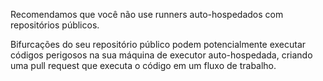 Recomendamos que você não use runners auto-hospedados com repositórios públicos.

Bifurcações do seu repositório público podem potencialmente executar códigos perigosos na sua máquina de executor auto-hospedada, criando uma pull request que executa o código em um fluxo de trabalho.
